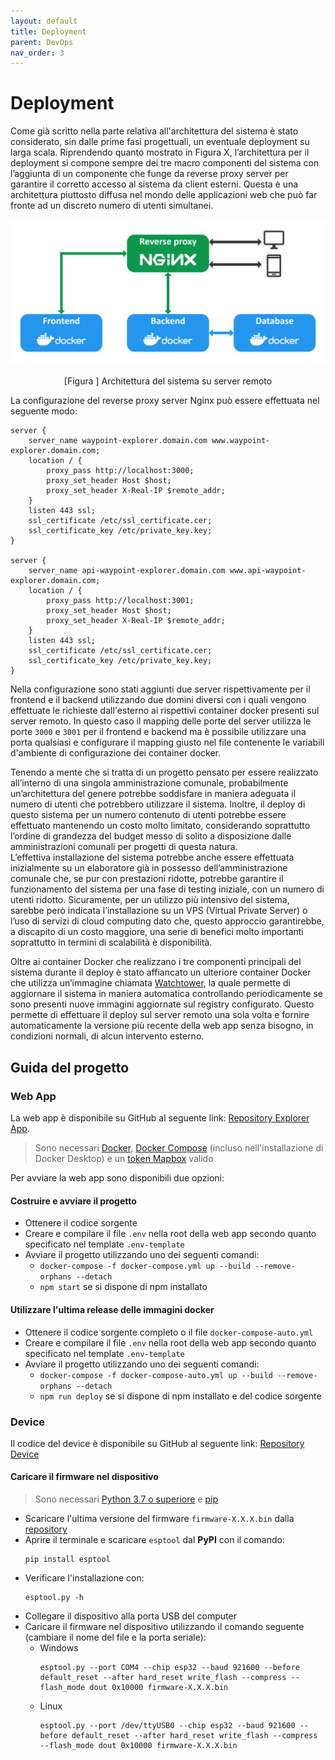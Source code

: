 ```yaml
---
layout: default
title: Deployment
parent: DevOps
nav_order: 3
---
```


# Deployment
Come già scritto nella parte relativa all'architettura del sistema è stato considerato, sin dalle prime fasi progettuali, un eventuale deployment su larga scala.
Riprendendo quanto mostrato in Figura X, l’architettura per il deployment si
compone sempre dei tre macro componenti del sistema con l’aggiunta di un componente che funge da reverse proxy server per garantire il corretto accesso al sistema da client esterni. Questa è una architettura piuttosto diffusa nel mondo delle applicazioni web che può far fronte ad un discreto numero di utenti simultanei.

<div align="center">
    <img id="architecture-remote" src="../../img/architecture_remote.png" alt="Remote architecture"  style="width: 50rem">
    <p align="center">[Figura ] Architettura del sistema su server remoto</p>
</div>

La configurazione del reverse proxy server Nginx può essere effettuata nel seguente modo:

```
server {
    server_name waypoint-explorer.domain.com www.waypoint-explorer.domain.com;
    location / {
        proxy_pass http://localhost:3000;
        proxy_set_header Host $host;
        proxy_set_header X-Real-IP $remote_addr;
    }
    listen 443 ssl;
    ssl_certificate /etc/ssl_certificate.cer;
    ssl_certificate_key /etc/private_key.key;
}

server {
    server_name api-waypoint-explorer.domain.com www.api-waypoint-explorer.domain.com;
    location / {
        proxy_pass http://localhost:3001;
        proxy_set_header Host $host;
        proxy_set_header X-Real-IP $remote_addr;
    }
    listen 443 ssl;
    ssl_certificate /etc/ssl_certificate.cer;
    ssl_certificate_key /etc/private_key.key;
}
```

Nella configurazione sono stati aggiunti due server rispettivamente per il frontend e il backend utilizzando due domini diversi con i quali vengono effettuate le richieste dall'esterno ai rispettivi container docker presenti sul server remoto. In questo caso il mapping delle porte del server utilizza le porte ```3000``` e ```3001``` per il frontend e backend ma è possibile utilizzare una porta qualsiasi e configurare il mapping giusto nel file contenente le variabili d'ambiente di configurazione dei container docker.


Tenendo a mente che si tratta di un progetto pensato per essere realizzato all’interno di una singola amministrazione comunale, probabilmente un’architettura del genere potrebbe soddisfare in maniera adeguata il numero di utenti che potrebbero utilizzare il sistema. Inoltre, il deploy di questo sistema per un numero contenuto di utenti potrebbe essere effettuato mantenendo un costo molto limitato, considerando soprattutto l’ordine di grandezza del budget messo di solito a disposizione dalle amministrazioni comunali per progetti di questa natura.\
L’effettiva installazione del sistema potrebbe anche essere effettuata inizialmente su un elaboratore già in possesso dell’amministrazione comunale che, se pur con prestazioni ridotte, potrebbe garantire il funzionamento del sistema per una fase di testing iniziale, con un numero di utenti ridotto. Sicuramente, per un utilizzo più intensivo del sistema, sarebbe però indicata l’installazione su un VPS (Virtual Private Server) o l’uso di servizi di cloud computing dato che, questo approccio garantirebbe, a discapito di un costo maggiore, una serie di benefici molto importanti soprattutto in termini di scalabilità è disponibilità.

Oltre ai container Docker che realizzano i tre componenti principali del sistema durante il deploy è stato affiancato un ulteriore container Docker che utilizza un’immagine chiamata [Watchtower](https://containrrr.dev/watchtower/), la quale permette di aggiornare il sistema in maniera automatica controllando periodicamente se sono presenti nuove immagini aggiornate sul registry configurato. Questo permette di effettuare il deploy sul server remoto una sola volta e fornire automaticamente la versione più recente della web app senza bisogno, in condizioni normali, di alcun intervento esterno.


## Guida del progetto
### Web App
La web app è disponibile su GitHub al seguente link: [Repository Explorer App](https://github.com/Waypoint-Explorer/explorer-app).

> Sono necessari [Docker](https://www.docker.com/), [Docker Compose](https://docs.docker.com/compose/install/) (incluso nell'installazione di Docker Desktop) e un
[token Mapbox](https://www.docker.com/) valido

Per avviare la web app sono disponibili due opzioni:

#### Costruire e avviare il progetto
- Ottenere il codice sorgente
- Creare e compilare il file ```.env``` nella root della web app secondo quanto specificato nel template ```.env-template```
- Avviare il progetto utilizzando uno dei seguenti comandi:
    - ```docker-compose -f docker-compose.yml up --build --remove-orphans --detach```
    - ```npm start``` se si dispone di npm installato
#### Utilizzare l'ultima release delle immagini docker
- Ottenere il codice sorgente completo o il file ```docker-compose-auto.yml```
- Creare e compilare il file ```.env```  nella root della web app secondo quanto specificato nel template ```.env-template```
- Avviare il progetto utilizzando uno dei seguenti comandi:
    - ```docker-compose -f docker-compose-auto.yml up --build --remove-orphans --detach```
    - ```npm run deploy``` se si dispone di npm installato e del codice sorgente

### Device

Il codice del device è disponibile su GitHub al seguente link: [Repository Device](https://github.com/Waypoint-Explorer/device
)

#### Caricare il firmware nel dispositivo
> Sono necessari [Python 3.7 o superiore](https://www.python.org/downloads/) e [pip](https://pip.pypa.io/en/stable/installation/)

- Scaricare l'ultima versione del firmware `firmware-X.X.X.bin` dalla [repository](https://github.com/Waypoint-Explorer/device/releases)
- Aprire il terminale e scaricare `esptool` dal **PyPI** con il comando:
    ```
    pip install esptool
    ```
- Verificare l'installazione con:
    ```
    esptool.py -h
    ```
- Collegare il dispositivo alla porta USB del computer
- Caricare il firmware nel dispositivo utilizzando il comando seguente (cambiare il nome del file e la porta seriale):
    - Windows
        ```
        esptool.py --port COM4 --chip esp32 --baud 921600 --before default_reset --after hard_reset write_flash --compress --flash_mode dout 0x10000 firmware-X.X.X.bin
        ```
    - Linux
        ```
        esptool.py --port /dev/ttyUSB0 --chip esp32 --baud 921600 --before default_reset --after hard_reset write_flash --compress --flash_mode dout 0x10000 firmware-X.X.X.bin
        ```


